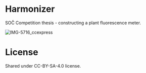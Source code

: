 # Harmonizer

SOČ Competition thesis - constructing a plant fluorescence meter.


![IMG-5716_ccexpress](https://user-images.githubusercontent.com/53301452/198557129-88fa3ea4-1324-4743-a06d-39f9b79fa8ef.png)



# License

Shared under CC-BY-SA-4.0 license.
